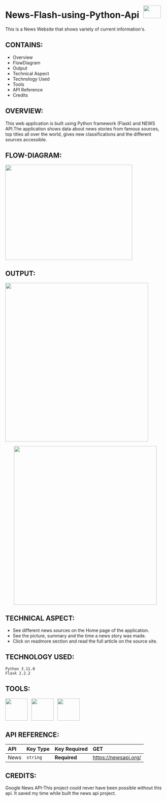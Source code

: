 # News-Flash-using-Python-Api &nbsp;<img src="https://img.freepik.com/free-vector/businessman-reading-newspaper-park-avatar-character_24877-57835.jpg?w=2000" width="55" height="40">
This is a News Website that shows variety of current  information's.

## CONTAINS:
+ Overview
+ FlowDiagram
+ Output
+ Technical Aspect
+ Technology Used
+ Tools
+ API Reference
+ Credits

## OVERVIEW:

This web application is built using Python framework (Flask) and NEWS API.The application shows data about news stories from famous sources, top titles all over the world, gives new classifications and the different sources accessible.

## FLOW-DIAGRAM:
   <p><img src="https://user-images.githubusercontent.com/122221586/223048018-5b86cdd8-fa94-42ce-bdb1-6b2a72d15696.png" width="400" height="300"></p>
   
## OUTPUT:
   <p><img src="https://user-images.githubusercontent.com/122221586/223034407-88215cdf-93d1-4f6a-91e2-ec50c636785d.png" width="450" height="500"></p>
   <p align="center"><img src="https://user-images.githubusercontent.com/122221586/223035453-fcbed26c-a747-4337-b5ac-4dc316490bda.png" width="450" height="500"></p>

## TECHNICAL ASPECT:
- See different news sources on the Home page of the application.
- See the picture, summary and the time a news story was made.
- Click on readmore section  and read the full article on the source site.
## TECHNOLOGY USED:
    Python 3.11.0
    Flask 2.2.2

## TOOLS:
   <p><img src="https://user-images.githubusercontent.com/125151906/220073302-61e5bb1b-d55e-453f-9c1e-3cd0bd64e4f2.png" width="70" height="70">&nbsp;&nbsp;
<img src="https://encrypted-tbn0.gstatic.com/images?q=tbn:ANd9GcQpngGRjYX1ca7qAADU3K6eGLj7ShQE3L2otdzfryl_Y9Ht2QRoQKYQbsXd36XIxMbYOw0&usqp=CAU" width="70" height="70">&nbsp;&nbsp;
<img src="https://encrypted-tbn0.gstatic.com/images?q=tbn:ANd9GcRihXU8PH96OIWZ9RrD1-alJOeIOuv4yc2jH6CLmHyCJuuxg6vK-Xn05tXIrN4g0YhVM7U&usqp=CAU" width="70" height="70">&nbsp;&nbsp;</p>

## API REFERENCE:
   | API	        |  Key Type    | Key Required     |      GET 	         |
   | :--------    | :------- 	   | :--------------- |:---------------      |
   | News 	      | `string` 	   | **Required**     |https://newsapi.org/  |
      
## CREDITS:
  Google News API-This project could never have been possible without this api.
  It saved my  time while built the news api  project.
